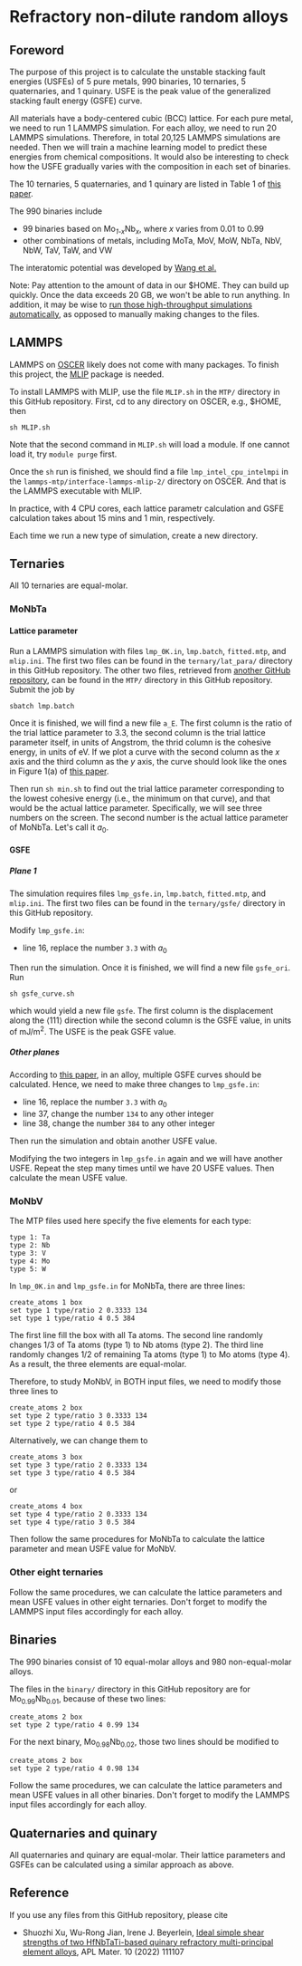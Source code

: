 # Refractory non-dilute random alloys

## Foreword

The purpose of this project is to calculate the unstable stacking fault energies (USFEs) of 5 pure metals, 990 binaries, 10 ternaries, 5 quaternaries, and 1 quinary. USFE is the peak value of the generalized stacking fault energy (GSFE) curve.

All materials have a body-centered cubic (BCC) lattice. For each pure metal, we need to run 1 LAMMPS simulation. For each alloy, we need to run 20 LAMMPS simulations. Therefore, in total 20,125 LAMMPS simulations are needed. Then we will train a machine learning model to predict these energies from chemical compositions. It would also be interesting to check how the USFE gradually varies with the composition in each set of binaries.

The 10 ternaries, 5 quaternaries, and 1 quinary are listed in Table 1 of [this paper](https://doi.org/10.1016/j.jallcom.2023.170556).

The 990 binaries include

- 99 binaries based on Mo<sub>_1-x_</sub>Nb<sub>_x_</sub>, where _x_ varies from 0.01 to 0.99
- other combinations of metals, including MoTa, MoV, MoW, NbTa, NbV, NbW, TaV, TaW, and VW

The interatomic potential was developed by [Wang et al.](https://doi.org/10.1038/s41524-024-01330-6)

Note: Pay attention to the amount of data in our \$HOME. They can build up quickly. Once the data exceeds 20 GB, we won't be able to run anything. In addition, it may be wise to [run those high-throughput simulations automatically](https://github.com/RichardBrinlee/USFE25_high_throughput), as opposed to manually making changes to the files.

## LAMMPS

LAMMPS on [OSCER](http://www.ou.edu/oscer.html) likely does not come with many packages. To finish this project, the [MLIP](https://mlip.skoltech.ru) package is needed.

To install LAMMPS with MLIP, use the file `MLIP.sh` in the `MTP/` directory in this GitHub repository. First, cd to any directory on OSCER, e.g., \$HOME, then

	sh MLIP.sh

Note that the second command in `MLIP.sh` will load a module. If one cannot load it, try `module purge` first.

Once the `sh` run is finished, we should find a file `lmp_intel_cpu_intelmpi` in the `lammps-mtp/interface-lammps-mlip-2/` directory on OSCER. And that is the LAMMPS executable with MLIP.

In practice, with 4 CPU cores, each lattice parametr calculation and GSFE calculation takes about 15 mins and 1 min, respectively.

Each time we run a new type of simulation, create a new directory.

## Ternaries

All 10 ternaries are equal-molar.

### MoNbTa

#### Lattice parameter

Run a LAMMPS simulation with files `lmp_0K.in`, `lmp.batch`, `fitted.mtp`, and `mlip.ini`. The first two files can be found in the `ternary/lat_para/` directory in this GitHub repository. The other two files, retrieved from [another GitHub repository](https://github.com/ucsdlxg/MoNbTaVW-ML-interatomic-potential-and-CRSS-ML-model), can be found in the `MTP/` directory in this GitHub repository. Submit the job by

	sbatch lmp.batch

Once it is finished, we will find a new file `a_E`. The first column is the ratio of the trial lattice parameter to 3.3, the second column is the trial lattice parameter itself, in units of Angstrom, the thrid column is the cohesive energy, in units of eV. If we plot a curve with the second column as the _x_ axis and the third column as the _y_ axis, the curve should look like the ones in Figure 1(a) of [this paper](http://dx.doi.org/10.1016/j.commatsci.2021.110942).

Then run `sh min.sh` to find out the trial lattice parameter corresponding to the lowest cohesive energy (i.e., the minimum on that curve), and that would be the actual lattice parameter. Specifically, we will see three numbers on the screen. The second number is the actual lattice parameter of MoNbTa. Let's call it $a_0$.

#### GSFE

##### Plane 1

The simulation requires files 
`lmp_gsfe.in`, `lmp.batch`, `fitted.mtp`, and `mlip.ini`. The first two files can be found in the `ternary/gsfe/` directory in this GitHub repository.

Modify `lmp_gsfe.in`:

- line 16, replace the number `3.3` with $a_0$

Then run the simulation. Once it is finished, we will find a new file `gsfe_ori`. Run

	sh gsfe_curve.sh

which would yield a new file `gsfe`. The first column is the displacement along the $\left<111\right>$ direction while the second column is the GSFE value, in units of mJ/m<sup>2</sup>. The USFE is the peak GSFE value.

##### Other planes

According to [this paper](http://dx.doi.org/10.1016/j.intermet.2020.106844), in an alloy, multiple GSFE curves should be calculated. Hence, we need to make three changes to `lmp_gsfe.in`:

- line 16, replace the number `3.3` with $a_0$
- line 37, change the number `134` to any other integer
- line 38, change the number `384` to any other integer

Then run the simulation and obtain another USFE value.

Modifying the two integers in `lmp_gsfe.in` again and we will have another USFE. Repeat the step many times until we have 20 USFE values. Then calculate the mean USFE value.

### MoNbV

The MTP files used here specify the five elements for each type:

	type 1: Ta
	type 2: Nb
	type 3: V
	type 4: Mo
	type 5: W

In `lmp_0K.in` and `lmp_gsfe.in` for MoNbTa, there are three lines:

	create_atoms 1 box
	set type 1 type/ratio 2 0.3333 134
	set type 1 type/ratio 4 0.5 384

The first line fill the box with all Ta atoms. The second line randomly changes 1/3 of Ta atoms (type 1) to Nb atoms (type 2). The third line randomly changes 1/2 of remaining Ta atoms (type 1) to Mo atoms (type 4). As a result, the three elements are equal-molar.

Therefore, to study MoNbV, in BOTH input files, we need to modify those three lines to

	create_atoms 2 box
	set type 2 type/ratio 3 0.3333 134
	set type 2 type/ratio 4 0.5 384

Alternatively, we can change them to

	create_atoms 3 box
	set type 3 type/ratio 2 0.3333 134
	set type 3 type/ratio 4 0.5 384

or

	create_atoms 4 box
	set type 4 type/ratio 2 0.3333 134
	set type 4 type/ratio 3 0.5 384

Then follow the same procedures for MoNbTa to calculate the lattice parameter and mean USFE value for MoNbV.

### Other eight ternaries

Follow the same procedures, we can calculate the lattice parameters and mean USFE values in other eight ternaries. Don't forget to modify the LAMMPS input files accordingly for each alloy.

## Binaries

The 990 binaries consist of 10 equal-molar alloys and 980 non-equal-molar alloys.

The files in the `binary/` directory in this GitHub repository are for Mo<sub>0.99</sub>Nb<sub>0.01</sub>, because of these two lines:

	create_atoms 2 box
	set type 2 type/ratio 4 0.99 134

For the next binary, Mo<sub>0.98</sub>Nb<sub>0.02</sub>, those two lines should be modified to

	create_atoms 2 box
	set type 2 type/ratio 4 0.98 134

Follow the same procedures, we can calculate the lattice parameters and mean USFE values in all other binaries. Don't forget to modify the LAMMPS input files accordingly for each alloy.

## Quaternaries and quinary

All quaternaries and quinary are equal-molar. Their lattice parameters and GSFEs can be calculated using a similar approach as above.

## Reference

If you use any files from this GitHub repository, please cite

- Shuozhi Xu, Wu-Rong Jian, Irene J. Beyerlein, [Ideal simple shear strengths of two HfNbTaTi-based quinary refractory multi-principal element alloys](http://dx.doi.org/10.1063/5.0116898), APL Mater. 10 (2022) 111107
